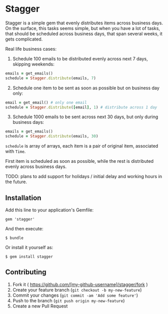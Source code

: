 # Stagger

Stagger is a simple gem that evenly distributes items across business
days.
On the surface, this tasks seems simple, but when you have a lot of
tasks,
that should be scheduled across business days, that span several weeks,
it gets complicated.

Real life business cases:

1. Schedule 100 emails to be distributed evenly across next 7 days,
skipping weekends:

```ruby
emails = get_emails()
schedule = Stagger.distribute(emails, 7)
```

2. Schedule one item to be sent as soon as possible but on business day
   only:

```ruby
email = get_email() # only one email
schedule = Stagger.distribute([email], 1) # distribute across 1 day
```

3. Schedule 1000 emails to be sent across next 30 days, but only during
   business days:

```ruby
emails = get_emails()
schedule = Stagger.distribute(emails, 30)
```

`schedule` is array of arrays, each item is a pair of original item,
associated with `Time`.

First item is scheduled as soon as possible, while the rest is
distributed evenly across business days.

TODO: plans to add support for holidays / initial delay and working hours in the future.


## Installation

Add this line to your application's Gemfile:

    gem 'stagger'

And then execute:

    $ bundle

Or install it yourself as:

    $ gem install stagger

## Contributing

1. Fork it ( https://github.com/[my-github-username]/stagger/fork )
2. Create your feature branch (`git checkout -b my-new-feature`)
3. Commit your changes (`git commit -am 'Add some feature'`)
4. Push to the branch (`git push origin my-new-feature`)
5. Create a new Pull Request
